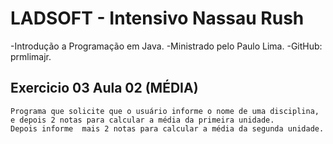 # LADSOFT - Intensivo Nassau Rush
-Introdução a Programação em Java.
-Ministrado pelo Paulo Lima.
-GitHub: prmlimajr.


## Exercicio 03 Aula 02 (MÉDIA)
    Programa que solicite que o usuário informe o nome de uma disciplina, 
    e depois 2 notas para calcular a média da primeira unidade.
    Depois informe  mais 2 notas para calcular a média da segunda unidade.
